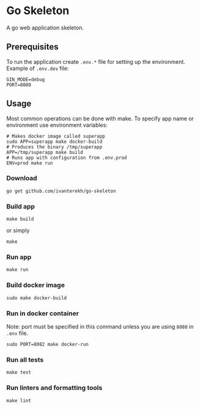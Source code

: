 # Go Skeleton

A go web application skeleton.

## Prerequisites

To run the application create `.env.*` file for setting up the environment. Example of `.env.dev` file:
```
GIN_MODE=debug
PORT=8080
```

## Usage

Most common operations can be done with make. To specify app name or environment use environment variables:
```
# Makes docker image called superapp
sudo APP=superapp make docker-build
# Produces the binary /tmp/superapp
APP=/tmp/superapp make build
# Runs app with configuration from .env.prod
ENV=prod make run
```

### Download
```
go get github.com/ivanterekh/go-skeleton
```

### Build app
```
make build
```
or simply
```
make
```

### Run app
```
make run
```

### Build docker image
```
sudo make docker-build
```

### Run in docker container
Note: port must be specified in this command unless you are using `8080` in `.env`  file.
```
sudo PORT=8082 make docker-run
```

### Run all tests
```
make test
```

### Run linters and formatting tools
```
make lint
```


